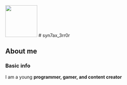 <img src="https://cdn.discordapp.com/attachments/1039940185657450546/1117925601605587106/logo2.png" width="100"/>
# syn7ax_3rr0r


## About me


### Basic info


I am a young **programmer, gamer, and content creator**
